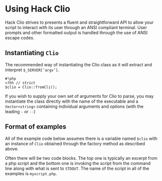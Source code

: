Using Hack Clio
===============

Hack Clio strives to presents a fluent and straightforward API to allow your script to interact with its user through an ANSI compliant terminal. User prompts and
other formatted output is handled through the use of ANSI escape codes.

## Instantiating `Clio`

The recommended way of instantiating the Clio class as it will extract and interpret `$_SERVER[‘argv’]`.

```
#!php
<?hh // strict
$clio = Clio::fromCli();
```

 If you wish to supply your own set of arguments for Clio to parse, you may instantiate the class directly with the name of the executable and
a `Vector<string>` containing individual arguments and options (with the leading `-` or `--`)


## Format of examples

All of the example code below assumes there is a variable named `$clio` with an instance of `Clio` obtained through the factory method as described above.

Often there will be two code blocks.  The top one is typically an excerpt from a php script and the bottom one is invoking the script from the command line along with what is sent to
`STDOUT`.  The name of the script in all of the examples is `myscript.php`.

